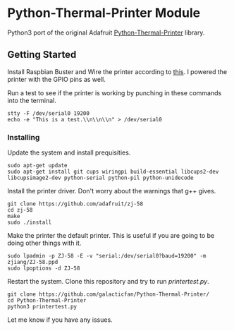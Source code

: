 # Python-Thermal-Printer Module

Python3 port of the original Adafruit [Python-Thermal-Printer](https://github.com/adafruit/Python-Thermal-Printer) library.

## Getting Started

Install Raspbian Buster and Wire the printer according to [this](https://learn.adafruit.com/networked-thermal-printer-using-cups-and-raspberry-pi/connect-and-configure-printer). I powered the printer with the GPIO pins as well.

Run a test to see if the printer is working by punching in these commands into the terminal.

```
stty -F /dev/serial0 19200
echo -e "This is a test.\\n\\n\\n" > /dev/serial0
```

### Installing

Update the system and install prequisities.

```
sudo apt-get update
sudo apt-get install git cups wiringpi build-essential libcups2-dev libcupsimage2-dev python-serial python-pil python-unidecode
```

Install the printer driver. Don't worry about the warnings that g++ gives.

```
git clone https://github.com/adafruit/zj-58
cd zj-58
make
sudo ./install
```

Make the printer the default printer. This is useful if you are going to be doing other things with it.

```
sudo lpadmin -p ZJ-58 -E -v "serial:/dev/serial0?baud=19200" -m zjiang/ZJ-58.ppd
sudo lpoptions -d ZJ-58
```

Restart the system. Clone this repository and try to run *printertest.py*.

```
git clone https://github.com/galacticfan/Python-Thermal-Printer/
cd Python-Thermal-Printer
python3 printertest.py
```

Let me know if you have any issues.
